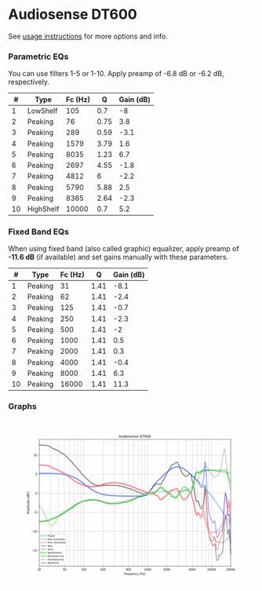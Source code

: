 # Audiosense DT600
See [usage instructions](https://github.com/jaakkopasanen/AutoEq#usage) for more options and info.

### Parametric EQs
You can use filters 1-5 or 1-10. Apply preamp of -6.8 dB or -6.2 dB, respectively.

|   # | Type      |   Fc (Hz) |    Q |   Gain (dB) |
|-----|-----------|-----------|------|-------------|
|   1 | LowShelf  |       105 | 0.7  |        -8   |
|   2 | Peaking   |        76 | 0.75 |         3.8 |
|   3 | Peaking   |       289 | 0.59 |        -3.1 |
|   4 | Peaking   |      1579 | 3.79 |         1.6 |
|   5 | Peaking   |      8035 | 1.23 |         6.7 |
|   6 | Peaking   |      2697 | 4.55 |        -1.8 |
|   7 | Peaking   |      4812 | 6    |        -2.2 |
|   8 | Peaking   |      5790 | 5.88 |         2.5 |
|   9 | Peaking   |      8365 | 2.64 |        -2.3 |
|  10 | HighShelf |     10000 | 0.7  |         5.2 |

### Fixed Band EQs
When using fixed band (also called graphic) equalizer, apply preamp of **-11.6 dB** (if available) and set gains manually with these parameters.

|   # | Type    |   Fc (Hz) |    Q |   Gain (dB) |
|-----|---------|-----------|------|-------------|
|   1 | Peaking |        31 | 1.41 |        -8.1 |
|   2 | Peaking |        62 | 1.41 |        -2.4 |
|   3 | Peaking |       125 | 1.41 |        -0.7 |
|   4 | Peaking |       250 | 1.41 |        -2.3 |
|   5 | Peaking |       500 | 1.41 |        -2   |
|   6 | Peaking |      1000 | 1.41 |         0.5 |
|   7 | Peaking |      2000 | 1.41 |         0.3 |
|   8 | Peaking |      4000 | 1.41 |        -0.4 |
|   9 | Peaking |      8000 | 1.41 |         6.3 |
|  10 | Peaking |     16000 | 1.41 |        11.3 |

### Graphs
![](./Audiosense%20DT600.png)
